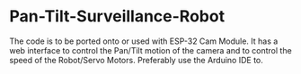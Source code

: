 # Pan-Tilt-Surveillance-Robot
The code is to be ported onto or used with ESP-32 Cam Module.
It has a web interface to control the Pan/Tilt motion of the camera and to control the speed of the Robot/Servo Motors.
Preferably use the Arduino IDE to.
